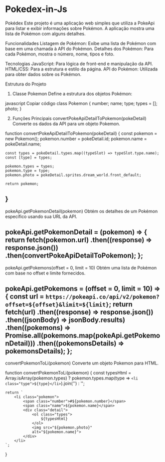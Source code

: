 # Pokedex-in-Js
Pokédex
Este projeto é uma aplicação web simples que utiliza a PokeApi para listar e exibir informações sobre Pokémon. A aplicação mostra uma lista de Pokémon com alguns detalhes.

Funcionalidades
Listagem de Pokémon: Exibe uma lista de Pokémon com base em uma chamada à API do Pokémon.
Detalhes dos Pokémon: Para cada Pokémon, mostra o número, nome, tipos e foto.

Tecnologias
JavaScript: Para lógica de front-end e manipulação da API.
HTML/CSS: Para a estrutura e estilo da página.
API do Pokémon: Utilizada para obter dados sobre os Pokémon.

Estrutura do Projeto
1. Classe Pokemon
Define a estrutura dos objetos Pokémon:

javascript
Copiar código
class Pokemon {
    number;
    name;
    type;
    types = [];
    photo;
}

2. Funções Principais
convertPokeApiDetailToPokemon(pokeDetail)
Converte os dados da API para um objeto Pokemon.

function convertPokeApiDetailToPokemon(pokeDetail) {
    const pokemon = new Pokemon();
    pokemon.number = pokeDetail.id;
    pokemon.name = pokeDetail.name;

    const types = pokeDetail.types.map((typeSlot) => typeSlot.type.name);
    const [type] = types;

    pokemon.types = types;
    pokemon.type = type;
    pokemon.photo = pokeDetail.sprites.dream_world.front_default;

    return pokemon;
}
-------------------------------------------------------------------------------------------------------------------------------------------------------------------------------------------------------------------------------------------------------------------------
pokeApi.getPokemonDetail(pokemon)
Obtém os detalhes de um Pokémon específico usando sua URL da API.

pokeApi.getPokemonDetail = (pokemon) => {
    return fetch(pokemon.url)
        .then((response) => response.json())
        .then(convertPokeApiDetailToPokemon);
};
-------------------------------------------------------------------------------------------------------------------------------------------------------------------------------------------------------------------------------------------------------------------------
pokeApi.getPokemons(offset = 0, limit = 10)
Obtém uma lista de Pokémon com base no offset e limite fornecidos.

pokeApi.getPokemons = (offset = 0, limit = 10) => {
    const url = `https://pokeapi.co/api/v2/pokemon?offset=${offset}&limit=${limit}`;
    return fetch(url)
        .then((response) => response.json())
        .then((jsonBody) => jsonBody.results)
        .then((pokemons) => Promise.all(pokemons.map(pokeApi.getPokemonDetail)))
        .then((pokemonsDetails) => pokemonsDetails);
};
-------------------------------------------------------------------------------------------------------------------------------------------------------------------------------------------------------------------------------------------------------------------------
convertPokemonToLi(pokemon)
Converte um objeto Pokemon para HTML.

function convertPokemonToLi(pokemon) {
    const typesHtml = Array.isArray(pokemon.types)
        ? pokemon.types.map(type => `<li class="type">${type}</li>`).join('')
        : '';

    return `
        <li class="pokemon">
            <span class="number">#${pokemon.number}</span>
            <span class="name">${pokemon.name}</span> 
            <div class="detail">
                <ol class="types">
                    ${typesHtml}
                </ol>
                <img src="${pokemon.photo}" 
                alt="${pokemon.name}">
            </div>
        </li>
    `;
}
